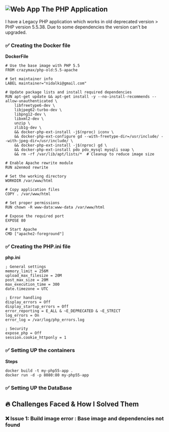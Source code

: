## ![Web App](https://img.shields.io/badge/Web%20App-0078D7?style=for-the-badge&logo=googlechrome&logoColor=white) **The PHP Application**

I have a Legacy PHP application which works in old deprecated version > PHP version 5.5.38. Due to some dependencies the version can't be upgraded.


### ✅ **Creating the Docker file**

**DockerFile**
````plaintext
# Use the base image with PHP 5.5 
FROM crazymax/php-old:5.5-apache

# Set maintainer info
LABEL maintainer="nidalki@gmail.com"

# Update package lists and install required dependencies
RUN apt-get update && apt-get install -y --no-install-recommends --allow-unauthenticated \
    libfreetype6-dev \
    libjpeg62-turbo-dev \
    libpng12-dev \
    libxml2-dev \
    unzip \
    zlib1g-dev \
    && docker-php-ext-install -j$(nproc) iconv \
    && docker-php-ext-configure gd --with-freetype-dir=/usr/include/ --with-jpeg-dir=/usr/include/ \
    && docker-php-ext-install -j$(nproc) gd \
    && docker-php-ext-install pdo pdo_mysql mysqli soap \
    && rm -rf /var/lib/apt/lists/*  # Cleanup to reduce image size

# Enable Apache rewrite module
RUN a2enmod rewrite

# Set the working directory
WORKDIR /var/www/html

# Copy application files
COPY . /var/www/html

# Set proper permissions
RUN chown -R www-data:www-data /var/www/html

# Expose the required port
EXPOSE 80

# Start Apache
CMD ["apache2-foreground"]

````

### ✅ **Creating the PHP.ini file**

**php.ini**
````
; General settings
memory_limit = 256M
upload_max_filesize = 20M
post_max_size = 20M
max_execution_time = 300
date.timezone = UTC

; Error handling
display_errors = Off
display_startup_errors = Off
error_reporting = E_ALL & ~E_DEPRECATED & ~E_STRICT
log_errors = On
error_log = /var/log/php_errors.log

; Security
expose_php = Off
session.cookie_httponly = 1
````

### ✅ **Setting UP the containers**

**Steps**
````Plaintext
docker build -t my-php55-app .
docker run -d -p 8080:80 my-php55-app
````

### ✅ **Setting UP the DataBase**


## 🔥 **Challenges Faced & How I Solved Them**

### ❌ Issue 1: Build image error : Base image and dependencies not found


